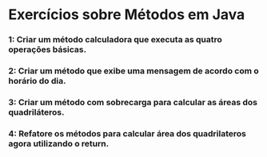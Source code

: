 # Exercícios sobre Métodos em Java

### 1: Criar um método calculadora que executa as quatro operações básicas.

### 2: Criar um método que exibe uma mensagem de acordo com o horário do dia.

### 3: Criar um método com sobrecarga para calcular as áreas dos quadriláteros.

### 4: Refatore os métodos para calcular área dos quadrilateros agora utilizando o return.
